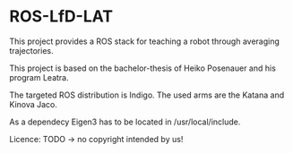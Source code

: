 # ROS-LfD-LAT

This project provides a ROS stack for teaching a robot through averaging trajectories.

This project is based on the bachelor-thesis of Heiko Posenauer and his program Leatra.

The targeted ROS distribution is Indigo. The used arms are the Katana and Kinova Jaco.

As a dependecy Eigen3 has to be located in /usr/local/include.

Licence: TODO -> no copyright intended by us!
